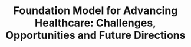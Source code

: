 ---
title: "Foundation Model for Advancing Healthcare: Challenges, Opportunities and Future Directions"
authors: "Yuting He, Fuxiang Huang, Xinrui Jiang, Yuxiang Nie, Minghao Wang, Jiguang Wang, Hao Chen#"
pub_date: "2024-04-04" #Date of publication. Change from Biorxiv date to Journal date once accepted
image: "/static/img/pub/2024_fm_survey.png" 
arxiv: 2404.03264
github:
  - url: "YutingHe-list/Awesome-Foundation-Models-for-Advancing-Healthcare"
---